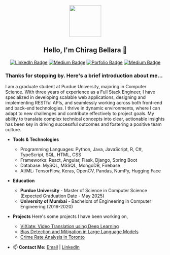 <div id="header" align="center">
    <img src="https://i.giphy.com/media/v1.Y2lkPTc5MGI3NjExbmp5bzJ3bHczbHZmMWlkNW1qemk5Z3ZzMHRqOW1lenRnb3AzNGh4MCZlcD12MV9pbnRlcm5hbF9naWZfYnlfaWQmY3Q9cw/HEPwfdu6T6svpPE1eN/giphy.gif" width="100"/>
    <h2>Hello, I'm Chirag Bellara 👋</h2>
    <div id="badges">
        <a href="https://www.linkedin.com/in/chiragbellara/"><img src="https://img.shields.io/badge/LinkedIn-blue?style=for-the-badge&logo=linkedin&logoColor=white" alt="LinkedIn Badge"/></a>
        <a href="https://leetcode.com/u/ChiragBellara/"><img src="https://img.shields.io/badge/LeetCode-000000?style=for-the-badge&logo=LeetCode" alt="Medium Badge"/></a>
        <a href="https://chiragbellara.github.io/"><img src="https://img.shields.io/badge/Portfolio-red?style=for-the-badge" alt="Porfolio Badge"/></a>
        <a href="https://medium.com/@ChiragBellara"><img src="https://img.shields.io/badge/Medium-12100E?style=for-the-badge&logo=medium&logoColor=white" alt="Medium Badge"/></a>
    </div>
</div>

### Thanks for stopping by. Here's a brief introduction about me...

I am a graduate student at Purdue University, majoring in Computer Science. With three years of experience as a Full Stack Engineer, I have specialized in developing scalable web applications, designing and implementing RESTful APIs, and seamlessly working across both front-end and back-end technologies. I thrive in dynamic environments, where I can adapt to new challenges and contribute effectively to project goals. My ability to translate complex technical concepts into clear, actionable insights has been key in driving successful outcomes and fostering a positive team culture.

- **Tools & Technologies**
    - Programming Languages: Python, Java, JavaScript, R, C#, TypeScript, SQL, HTML, CSS
    - Frameworks: React, Angular, Flask, Django, Spring Boot
    - Database: MySQL, MSSQL, MongoDB, Firebase
    - AI/ML: TensorFlow, Keras, OpenCV, Pandas, NumPy, Hugging Face

- **Education**
  - **Purdue University** - Master of Science in Computer Science (Expected Graduation Date - May 2025)
  - **University of Mumbai** - Bachelors of Engineering in Computer Engineering (2016-2020)
 
- **Projects**
  Here's some projects I have been working on,
  - [ViXlate: Video Translation using Deep Learning](https://github.com/ChiragBellara/Video-Translation-Using-Deep-Learning)
  - [Bias Detection and Mitigation in Large Language Models](https://github.com/ChiragBellara/Bias_Detection_And_Mitigation_In_LLMs)
  - [Crime Rate Analysis in Toronto](https://github.com/ChiragBellara/Crime_Rate_Analysis_in_Toronto)

- 📫 **Contact Me:**
  [Email](mailto:chiragbellara7@gmail.com) | [LinkedIn](https://www.linkedin.com/in/chiragbellara)
